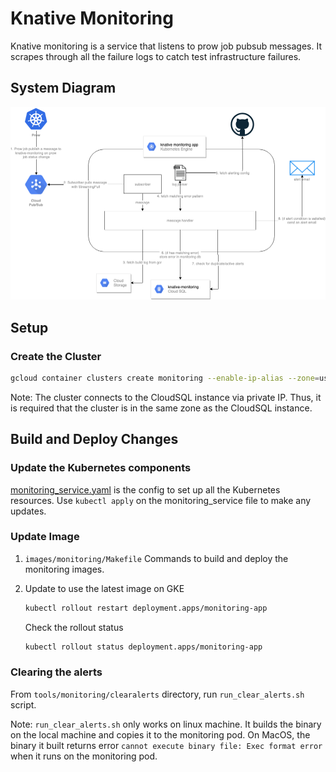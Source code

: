 # Knative Monitoring

Knative monitoring is a service that listens to prow job pubsub messages. It
scrapes through all the failure logs to catch test infrastructure failures.

## System Diagram

![alt text](systems.png)

## Setup

### Create the Cluster

```bash
gcloud container clusters create monitoring --enable-ip-alias --zone=us-central1-a
```

Note: The cluster connects to the CloudSQL instance via private IP. Thus, it is
required that the cluster is in the same zone as the CloudSQL instance.

## Build and Deploy Changes

### Update the Kubernetes components

[monitoring_service.yaml](https://github.com/knative/test-infra/blob/master/tools/monitoring/gke_deployment/monitoring_service.yaml)
is the config to set up all the Kubernetes resources. Use `kubectl apply` on the
monitoring_service file to make any updates.

### Update Image

1. `images/monitoring/Makefile` Commands to build and deploy the monitoring
   images.

1. Update to use the latest image on GKE

   ```bash
   kubectl rollout restart deployment.apps/monitoring-app
   ```

   Check the rollout status

   ```bash
   kubectl rollout status deployment.apps/monitoring-app
   ```

### Clearing the alerts

From `tools/monitoring/clearalerts` directory, run `run_clear_alerts.sh` script.

Note: `run_clear_alerts.sh` only works on linux machine. It builds the binary on
the local machine and copies it to the monitoring pod. On MacOS, the binary it
built returns error `cannot execute binary file: Exec format error` when it runs
on the monitoring pod.
